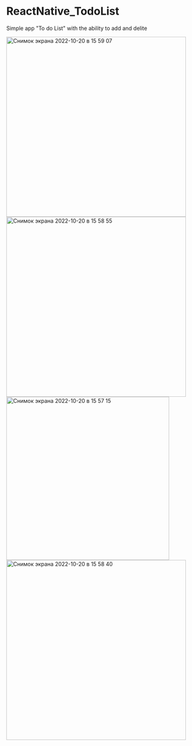 # ReactNative_TodoList

Simple app "To do List" with the ability to add and delite

<img width="471" alt="Снимок экрана 2022-10-20 в 15 59 07" src="https://user-images.githubusercontent.com/107763268/196986846-d48b1678-ffc6-4a09-9e5c-b0ad007d7fd5.png">
<img width="471" alt="Снимок экрана 2022-10-20 в 15 58 55" src="https://user-images.githubusercontent.com/107763268/196986841-2badeafb-6179-4eb3-ab7e-ce20edee0a77.png">
<img width="427" alt="Снимок экрана 2022-10-20 в 15 57 15" src="https://user-images.githubusercontent.com/107763268/196986835-ed00e492-9216-4de5-94ea-ca56a83096fe.png">
<img width="471" alt="Снимок экрана 2022-10-20 в 15 58 40" src="https://user-images.githubusercontent.com/107763268/196986820-996a9915-fad1-49e3-9946-e36227f8d820.png">
